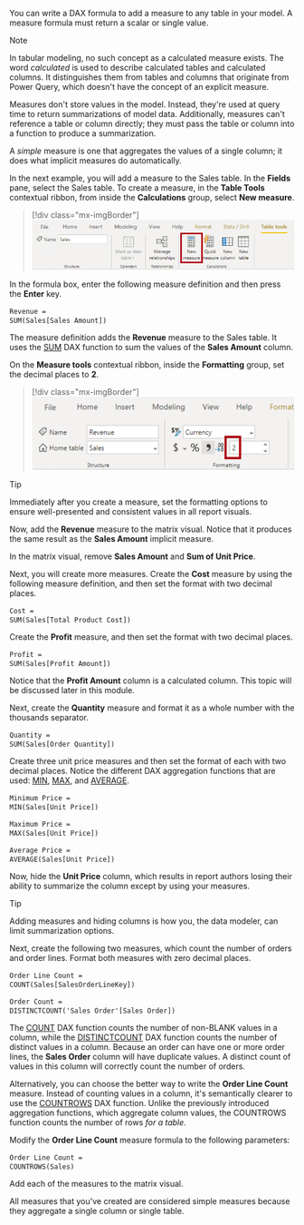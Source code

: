 You can write a DAX formula to add a measure to any table in your model. A measure formula must return a scalar or single value.

> [!NOTE]
> In tabular modeling, no such concept as a calculated measure exists. The word *calculated* is used to describe calculated tables and calculated columns. It distinguishes them from tables and columns that originate from Power Query, which doesn't have the concept of an explicit measure.

Measures don't store values in the model. Instead, they're used at query time to return summarizations of model data. Additionally, measures can't reference a table or column directly; they must pass the table or column into a function to produce a summarization.

A *simple* measure is one that aggregates the values of a single column; it does what implicit measures do automatically.

In the next example, you will add a measure to the Sales table. In the **Fields** pane, select the Sales table. To create a measure, in the **Table Tools** contextual ribbon, from inside the **Calculations** group, select **New measure**.

> [!div class="mx-imgBorder"]
> [![An image shows the Table Tools contextual ribbon for the Sales table. The New Measure command is highlighted.](../media/dax-sale-table-new-measure-ssm.png)](../media/dax-sale-table-new-measure-ssm.png#lightbox)

In the formula box, enter the following measure definition and then press the **Enter** key.

```dax
Revenue =
SUM(Sales[Sales Amount])
```

The measure definition adds the **Revenue** measure to the Sales table. It uses the [SUM](https://docs.microsoft.com/dax/sum-function-dax/?azure-portal=true) DAX function to sum the values of the **Sales Amount** column.

On the **Measure tools** contextual ribbon, inside the **Formatting** group, set the decimal places to **2**.

> [!div class="mx-imgBorder"]
> [![An image shows the Format ribbon tab, and has highlighted the decimal places property, which is set to 2.](../media/dax-revenue-measure-format-ssm.png)](../media/dax-revenue-measure-format-ssm.png#lightbox)

> [!TIP]
> Immediately after you create a measure, set the formatting options to ensure well-presented and consistent values in all report visuals.

Now, add the **Revenue** measure to the matrix visual. Notice that it produces the same result as the **Sales Amount** implicit measure.

In the matrix visual, remove **Sales Amount** and **Sum of Unit Price**.

Next, you will create more measures. Create the **Cost** measure by using the following measure definition, and then set the format with two decimal places.

```dax
Cost =
SUM(Sales[Total Product Cost])
```

Create the **Profit** measure, and then set the format with two decimal places.

```dax
Profit =
SUM(Sales[Profit Amount])
```

Notice that the **Profit Amount** column is a calculated column. This topic will be discussed later in this module.

Next, create the **Quantity** measure and format it as a whole number with the thousands separator.

```dax
Quantity =
SUM(Sales[Order Quantity])
```

Create three unit price measures and then set the format of each with two decimal places. Notice the different DAX aggregation functions that are used: [MIN](https://docs.microsoft.com/dax/min-function-dax/?azure-portal=true), [MAX](https://docs.microsoft.com/dax/max-function-dax/?azure-portal=true), and [AVERAGE](https://docs.microsoft.com/dax/average-function-dax/?azure-portal=true).

```dax
Minimum Price =
MIN(Sales[Unit Price])
```

```dax
Maximum Price =
MAX(Sales[Unit Price])
```

```dax
Average Price =
AVERAGE(Sales[Unit Price])
```

Now, hide the **Unit Price** column, which results in report authors losing their ability to summarize the column except by using your measures.

> [!TIP]
> Adding measures and hiding columns is how you, the data modeler, can limit summarization options.

Next, create the following two measures, which count the number of orders and order lines. Format both measures with zero decimal places.

```dax
Order Line Count =
COUNT(Sales[SalesOrderLineKey])
```

```dax
Order Count =
DISTINCTCOUNT('Sales Order'[Sales Order])
```

The [COUNT](https://docs.microsoft.com/dax/count-function-dax/?azure-portal=true) DAX function counts the number of non-BLANK values in a column, while the [DISTINCTCOUNT](https://docs.microsoft.com/dax/distinctcount-function-dax/?azure-portal=true) DAX function counts the number of distinct values in a column. Because an order can have one or more order lines, the **Sales Order** column will have duplicate values. A distinct count of values in this column will correctly count the number of orders.

Alternatively, you can choose the better way to write the **Order Line Count** measure. Instead of counting values in a column, it's semantically clearer to use the [COUNTROWS](https://docs.microsoft.com/dax/countrows-function-dax/?azure-portal=true) DAX function. Unlike the previously introduced aggregation functions, which aggregate column values, the COUNTROWS function counts the number of rows *for a table*.

Modify the **Order Line Count** measure formula to the following parameters:

```dax
Order Line Count =
COUNTROWS(Sales)
```

Add each of the measures to the matrix visual.

All measures that you've created are considered simple measures because they aggregate a single column or single table.
